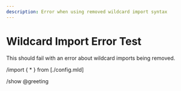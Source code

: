 ```yaml
---
description: Error when using removed wildcard import syntax
---
```


# Wildcard Import Error Test

This should fail with an error about wildcard imports being removed.

/import { * } from [./config.mld]

/show @greeting